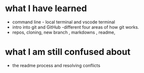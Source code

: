# what I have learned 
- command line - local terminal and vscode terminal 
- intro into git and GitHub
-different four areas of how git works.
- repos, cloning, new branch , markdowns , readme, 

# what I am still confused about 
- the readme process and resolving conflicts
